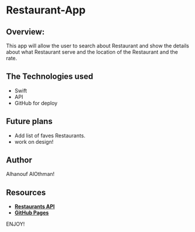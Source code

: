 # Restaurant-App

## Overview:
This app will allow the user to search about  Restaurant and show the details about what Restaurant serve and the location of the Restaurant and the rate.

## The Technologies used
- Swift
- API
- GitHub for deploy

## Future plans

- Add list of faves Restaurants.  
- work on design!

## Author
Alhanouf AlOthman!


## Resources
- **[ Restaurants API](https://www.yelp.com/developers)**
- **[GitHub Pages](https://pages.github.com)**

ENJOY!
